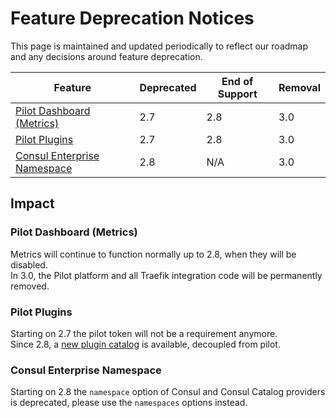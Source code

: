# Feature Deprecation Notices

This page is maintained and updated periodically to reflect our roadmap and any decisions around feature deprecation.

| Feature                                                       | Deprecated | End of Support | Removal |
|---------------------------------------------------------------|------------|----------------|---------|
| [Pilot Dashboard (Metrics)](#pilot-dashboard-metrics)         | 2.7        | 2.8            | 3.0     |
| [Pilot Plugins](#pilot-plugins)                               | 2.7        | 2.8            | 3.0     |
| [Consul Enterprise Namespace](#consul-enterprise-namespace)   | 2.8        | N/A            | 3.0     |

## Impact

### Pilot Dashboard (Metrics)

Metrics will continue to function normally up to 2.8, when they will be disabled.  
In 3.0, the Pilot platform and all Traefik integration code will be permanently removed.

### Pilot Plugins 

Starting on 2.7 the pilot token will not be a requirement anymore.  
Since 2.8, a [new plugin catalog](https://plugins.traefik.io) is available, decoupled from pilot.

### Consul Enterprise Namespace

Starting on 2.8 the `namespace` option of Consul and Consul Catalog providers is deprecated, 
please use the `namespaces` options instead.  
